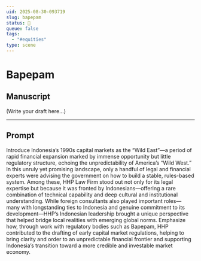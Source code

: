```yaml
---
uid: 2025-08-30-093719
slug: bapepam
status: 💬
queue: false
tags:
  - "#equities"
type: scene
---
```


# Bapepam

## Manuscript

(Write your draft here...)

---

## Prompt


Introduce Indonesia’s 1990s capital markets as the “Wild East”—a period of rapid financial expansion marked by immense opportunity but little regulatory structure, echoing the unpredictability of America’s “Wild West.” In this unruly yet promising landscape, only a handful of legal and financial experts were advising the government on how to build a stable, rules-based system.
Among these, HHP Law Firm stood out not only for its legal expertise but because it was fronted by Indonesians—offering a rare combination of technical capability and deep cultural and institutional understanding. While foreign consultants also played important roles—many with longstanding ties to Indonesia and genuine commitment to its development—HHP’s Indonesian leadership brought a unique perspective that helped bridge local realities with emerging global norms.
Emphasize how, through work with regulatory bodies such as Bapepam, HHP contributed to the drafting of early capital market regulations, helping to bring clarity and order to an unpredictable financial frontier and supporting Indonesia’s transition toward a more credible and investable market economy.
